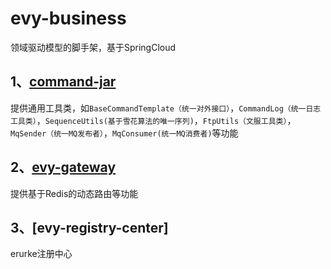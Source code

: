 # evy-business
领域驱动模型的脚手架，基于SpringCloud

## 1、[command-jar](https://github.com/Evycc/evy-business/tree/master/business/common-jar)
提供通用工具类，如`BaseCommandTemplate（统一对外接口）`，`CommandLog（统一日志工具类）`，`SequenceUtils(基于雪花算法的唯一序列)`，`FtpUtils（文服工具类）`，`MqSender（统一MQ发布者）`，`MqConsumer(统一MQ消费者)`等功能

## 2、[evy-gateway](https://github.com/Evycc/evy-business/tree/master/business/evy-gateway)
提供基于Redis的动态路由等功能

## 3、[evy-registry-center]
erurke注册中心
